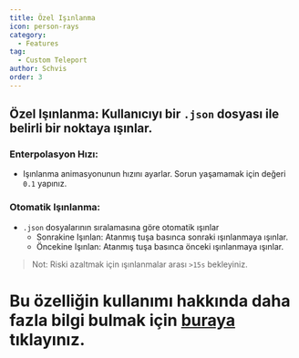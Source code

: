 ```yaml
---
title: Özel Işınlanma
icon: person-rays
category:
  - Features
tag:
  - Custom Teleport
author: Schvis
order: 3
---
```


## Özel Işınlanma: Kullanıcıyı bir `.json` dosyası ile belirli bir noktaya ışınlar.
### Enterpolasyon Hızı:
- Işınlanma animasyonunun hızını ayarlar. Sorun yaşamamak için değeri `0.1` yapınız.
### Otomatik Işınlanma:
- `.json` dosyalarının sıralamasına göre otomatik ışınlar
    - Sonrakine Işınlan: Atanmış tuşa basınca sonraki ışınlanmaya ışınlar.
    - Öncekine Işınlan: Atanmış tuşa basınca önceki ışınlanmaya ışınlar.
> Not: Riski azaltmak için ışınlanmalar arası `>15s` bekleyiniz.

# Bu özelliğin kullanımı hakkında daha fazla bilgi bulmak için [buraya](../.././guide/custom-tp-setting.md) tıklayınız.

